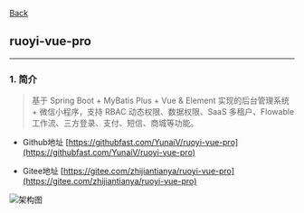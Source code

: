[Back](../README.md)

## ruoyi-vue-pro

<hr>

### 1. 简介
>基于 Spring Boot + MyBatis Plus + Vue & Element 实现的后台管理系统 + 微信小程序，支持 RBAC 动态权限、数据权限、SaaS 多租户、Flowable 工作流、三方登录、支付、短信、商城等功能。

- Github地址
  [https://githubfast.com/YunaiV/ruoyi-vue-pro](https://githubfast.com/YunaiV/ruoyi-vue-pro)

- Gitee地址
  [https://gitee.com/zhijiantianya/ruoyi-vue-pro](https://gitee.com/zhijiantianya/ruoyi-vue-pro)

![架构图](https://static.iocoder.cn/ruoyi-vue-pro-architecture.png?imageView2/2/format/webp)

